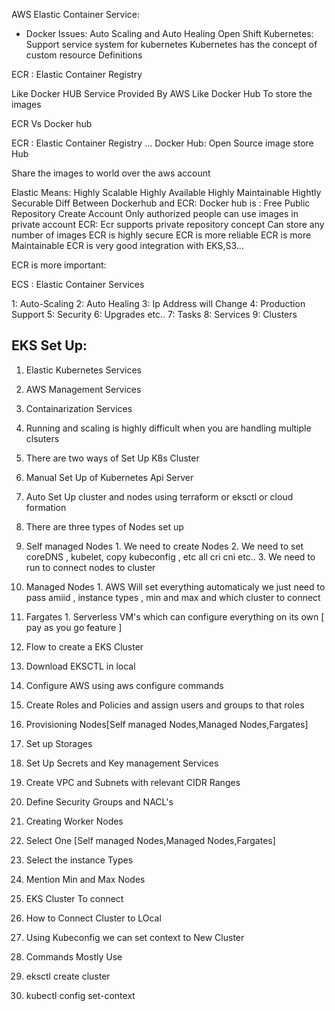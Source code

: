 AWS Elastic Container Service:
- Docker Issues: Auto Scaling and Auto Healing
Open Shift Kubernetes: Support service system for kubernetes
Kubernetes has the concept of  custom resource Definitions

ECR : Elastic Container Registry

Like Docker HUB
Service Provided By AWS Like Docker Hub To store the images

ECR Vs Docker hub

ECR : Elastic Container Registry ...
Docker Hub: Open Source image store Hub

Share the images to world over the aws account

Elastic Means:
  Highly Scalable
  Highly Available
  Highly Maintainable
  Hightly Securable
Diff Between Dockerhub and ECR:
Docker hub is :
  Free
  Public Repository
  Create Account
  Only authorized people can use images in private account
ECR: Ecr supports private repository concept
  Can store any number of images
  ECR is highly secure
  ECR is more reliable
  ECR is more Maintainable
  ECR is very good integration with EKS,S3...

ECR is more important:

ECS : Elastic Container Services

  1: Auto-Scaling
  2: Auto Healing
  3: Ip Address will Change
  4: Production Support
  5: Security
  6: Upgrades etc..
  7: Tasks
  8: Services
  9: Clusters

## EKS Set Up:

1. Elastic Kubernetes Services 
  1. AWS Management Services
  2. Containarization Services 
  3. Running and scaling is highly difficult when you are handling multiple clsuters

2. There are two ways of Set Up K8s Cluster 
  1. Manual Set Up of Kubernetes Api Server
  2. Auto Set Up cluster and nodes using terraform or eksctl or cloud formation

3. There are three types of Nodes set up
  1. Self managed Nodes
    1. We need to create Nodes 
    2. We need to set coreDNS , kubelet, copy kubeconfig , etc all cri cni etc..
    3. We need to run to connect nodes to cluster
  2. Managed Nodes
    1. AWS Will set everything automaticaly we just need to pass amiid , instance types , min and max and which cluster to connect
  3. Fargates
    1. Serverless VM's which can configure everything on its own [ pay as you go feature ]

4. Flow to create a EKS Cluster
  1. Download EKSCTL in local
  2. Configure AWS using aws configure commands
  3. Create Roles and Policies and assign users and groups to that roles
  4. Provisioning Nodes[Self managed Nodes,Managed Nodes,Fargates]
  5. Set up Storages
  6. Set Up Secrets and Key management Services
  7. Create VPC and Subnets with relevant CIDR Ranges
  8. Define Security Groups and NACL's

5. Creating Worker Nodes
  1. Select One [Self managed Nodes,Managed Nodes,Fargates]
  2. Select the instance Types
  3. Mention Min and Max Nodes
  4. EKS Cluster To connect 

6. How to Connect Cluster to LOcal 
  1. Using Kubeconfig we can set context to New Cluster

7. Commands Mostly Use
  1. eksctl create cluster
  2. kubectl config set-context
  
  




